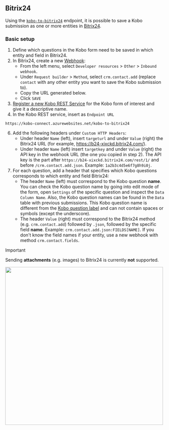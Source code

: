 ## Bitrix24

Using the [`kobo-to-bitrix24`](https://kobo-connect.azurewebsites.net/docs#/Kobo/create_kobo_headers_create_kobo_headers_post) endpoint, it is possible to save a Kobo submission as one or more entities in [Bitrix24](https://www.bitrix24.com/). 

### Basic setup

1. Define which questions in the Kobo form need to be saved in which entity and field in Bitrix24.
2. In Bitrix24, create a new [Webhook](https://helpdesk.bitrix24.com/open/21133100/):
   - From the left menu, select `Developer resources` > `Other` > `Inbound webhook`.
   - Under `Request builder` > `Method`, select `crm.contact.add` (replace `contact` with any other entity you want to save the Kobo submission to).
   - Copy the URL generated below.
   - Click `SAVE`
3. [Register a new Kobo REST Service](https://support.kobotoolbox.org/rest_services.html) for the Kobo form of interest and give it a descriptive name.
4. In the Kobo REST service, insert as `Endpoint URL`
```
https://kobo-connect.azurewebsites.net/kobo-to-bitrix24
```
6. Add the following headers under `Custom HTTP Headers`:
   - Under header `Name` (left), insert `targeturl` and under `Value` (right) the Bitrix24 URL (for example, https://b24-xixckd.bitrix24.com/).
   - Under header `Name` (left) insert `targetkey` and under `Value` (right) the API key in the webhook URL (the one you copied in step 2). The API key is the part after `https://b24-xixckd.bitrix24.com/rest/1/` and before `/crm.contact.add.json`. Example: `1a2b3c4d5e6f7g8h9i0j`.
9. For each question, add a header that specifies which Kobo questions corresponds to which entity and field Bitrix24:
   - The header `Name` (left) must correspond to the Kobo question **name**. You can check the Kobo question name by going into edit mode of the form, open `Settings` of the specific question and inspect the `Data Column Name`. Also, the Kobo question names can be found in the `Data` table with previous submissions. This Kobo question name is different from the [Kobo question label](https://support.kobotoolbox.org/getting_started_xlsform.html#adding-questions) and can not contain spaces or symbols (except the underscore).
   - The header `Value` (right) must correspond to the Bitrix24 method (e.g. `crm.contact.add`) followed by `.json`, followed by the specific field **name**. Example: `crm.contact.add.json:FIELDS[NAME]`. If you don't know the field names if your entity, use a new webhook with method `crm.contact.fields`.

> [!IMPORTANT]  
> Sending **attachments** (e.g. images) to Bitrix24 is currently **not** supported.

<img src="https://github.com/user-attachments/assets/9c8ea559-0d79-41f6-9f47-eeca24c26438" width="500">

